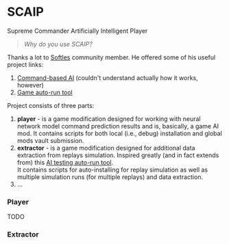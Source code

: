 # SCAIP
Supreme Commander Artificially Intelligent Player
> _Why do you use SCAIP?_

Thanks a lot to [Softles](https://github.com/HardlySoftly) community member. He offered some of his useful project links:
1. [Command-based AI](https://github.com/HardlySoftly/DilliDalli) (couldn't understand actually how it works, however)
2. [Game auto-run tool](https://github.com/HardlySoftly/FAF-AI-Autorun)

Project consists of three parts:
1. **player** - is a game modification designed for working with neural network model command prediction results and is, basically, a game AI mod.
   It contains scripts for both local (i.e., debug) installation and global mods vault submission.
2. **extractor** - is a game modification designed for additional data extraction from replays simulation. Inspired greatly (and in fact extends from) this [AI testing auto-run tool](https://github.com/HardlySoftly/FAF-AI-Autorun).  
   It contains scripts for auto-installing for replay simulation as well as multiple simulation runs (for multiple replays) and data extraction.
3. ...

### Player

TODO

### Extractor
